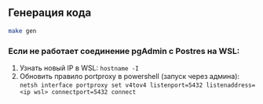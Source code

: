 ## Генерация кода
``` sh
make gen
```

### Если не работает соединение pgAdmin с Postres на WSL: 
1. Узнать новый IP в WSL:
        `hostname -I`
2. Обновить правило portproxy в powershell (запуск через админа):
    `netsh interface portproxy set v4tov4 listenport=5432 listenaddress=<ip wsl> connectport=5432 connect`